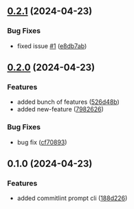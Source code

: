 

## [0.2.1](https://github.com/bikrantlabs/try-commits/compare/0.2.0...0.2.1) (2024-04-23)


### Bug Fixes

* fixed issue [#1](https://github.com/bikrantlabs/try-commits/issues/1) ([e8db7ab](https://github.com/bikrantlabs/try-commits/commit/e8db7abfc98986f7de08e9fd686a1274ff9cc933))

## [0.2.0](https://github.com/bikrantlabs/try-commits/compare/0.1.0...0.2.0) (2024-04-23)


### Features

* added bunch of features ([526d48b](https://github.com/bikrantlabs/try-commits/commit/526d48bc82011b4062640532cff835a22c5f84bc))
* added new-feature ([7982626](https://github.com/bikrantlabs/try-commits/commit/7982626914d4dca63bdf2ad8ba75d236f8980bb7))


### Bug Fixes

* bug fix ([cf70893](https://github.com/bikrantlabs/try-commits/commit/cf708939cbfc70235ae80b40b24f3c2063a17e96))

## 0.1.0 (2024-04-23)


### Features

* added commitlint prompt cli ([188d226](https://github.com/bikrantlabs/try-commits/commit/188d2261fe93744bd2b9d050400d4fac4518e8b2))
